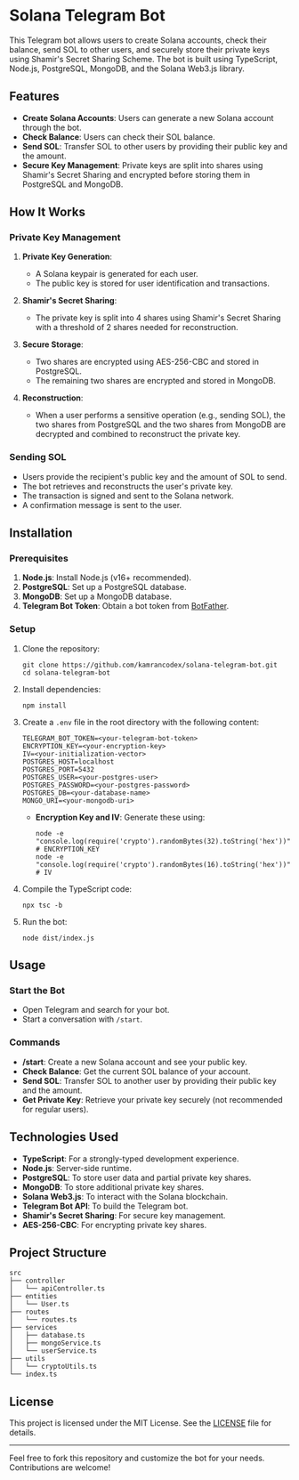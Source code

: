 # Solana Telegram Bot

This Telegram bot allows users to create Solana accounts, check their balance, send SOL to other users, and securely store their private keys using Shamir's Secret Sharing Scheme. The bot is built using TypeScript, Node.js, PostgreSQL, MongoDB, and the Solana Web3.js library.

## Features

- **Create Solana Accounts**: Users can generate a new Solana account through the bot.
- **Check Balance**: Users can check their SOL balance.
- **Send SOL**: Transfer SOL to other users by providing their public key and the amount.
- **Secure Key Management**: Private keys are split into shares using Shamir's Secret Sharing and encrypted before storing them in PostgreSQL and MongoDB.

## How It Works

### Private Key Management

1. **Private Key Generation**:

   - A Solana keypair is generated for each user.
   - The public key is stored for user identification and transactions.

2. **Shamir's Secret Sharing**:

   - The private key is split into 4 shares using Shamir's Secret Sharing with a threshold of 2 shares needed for reconstruction.

3. **Secure Storage**:

   - Two shares are encrypted using AES-256-CBC and stored in PostgreSQL.
   - The remaining two shares are encrypted and stored in MongoDB.

4. **Reconstruction**:
   - When a user performs a sensitive operation (e.g., sending SOL), the two shares from PostgreSQL and the two shares from MongoDB are decrypted and combined to reconstruct the private key.

### Sending SOL

- Users provide the recipient's public key and the amount of SOL to send.
- The bot retrieves and reconstructs the user's private key.
- The transaction is signed and sent to the Solana network.
- A confirmation message is sent to the user.

## Installation

### Prerequisites

1. **Node.js**: Install Node.js (v16+ recommended).
2. **PostgreSQL**: Set up a PostgreSQL database.
3. **MongoDB**: Set up a MongoDB database.
4. **Telegram Bot Token**: Obtain a bot token from [BotFather](https://core.telegram.org/bots#botfather).

### Setup

1. Clone the repository:

   ```
   git clone https://github.com/kamrancodex/solana-telegram-bot.git
   cd solana-telegram-bot
   ```

2. Install dependencies:

   ```
   npm install
   ```

3. Create a `.env` file in the root directory with the following content:

   ```env
   TELEGRAM_BOT_TOKEN=<your-telegram-bot-token>
   ENCRYPTION_KEY=<your-encryption-key>
   IV=<your-initialization-vector>
   POSTGRES_HOST=localhost
   POSTGRES_PORT=5432
   POSTGRES_USER=<your-postgres-user>
   POSTGRES_PASSWORD=<your-postgres-password>
   POSTGRES_DB=<your-database-name>
   MONGO_URI=<your-mongodb-uri>
   ```

   - **Encryption Key and IV**: Generate these using:
     ```
     node -e "console.log(require('crypto').randomBytes(32).toString('hex'))" # ENCRYPTION_KEY
     node -e "console.log(require('crypto').randomBytes(16).toString('hex'))" # IV
     ```

4. Compile the TypeScript code:

   ```
   npx tsc -b
   ```

5. Run the bot:

   ```
   node dist/index.js
   ```

## Usage

### Start the Bot

- Open Telegram and search for your bot.
- Start a conversation with `/start`.

### Commands

- **/start**: Create a new Solana account and see your public key.
- **Check Balance**: Get the current SOL balance of your account.
- **Send SOL**: Transfer SOL to another user by providing their public key and the amount.
- **Get Private Key**: Retrieve your private key securely (not recommended for regular users).

## Technologies Used

- **TypeScript**: For a strongly-typed development experience.
- **Node.js**: Server-side runtime.
- **PostgreSQL**: To store user data and partial private key shares.
- **MongoDB**: To store additional private key shares.
- **Solana Web3.js**: To interact with the Solana blockchain.
- **Telegram Bot API**: To build the Telegram bot.
- **Shamir's Secret Sharing**: For secure key management.
- **AES-256-CBC**: For encrypting private key shares.

## Project Structure

```
src
├── controller
│   └── apiController.ts
├── entities
│   └── User.ts
├── routes
│   └── routes.ts
├── services
│   ├── database.ts
│   ├── mongoService.ts
│   └── userService.ts
├── utils
│   └── cryptoUtils.ts
└── index.ts
```

## License

This project is licensed under the MIT License. See the [LICENSE](LICENSE) file for details.

---

Feel free to fork this repository and customize the bot for your needs. Contributions are welcome!
